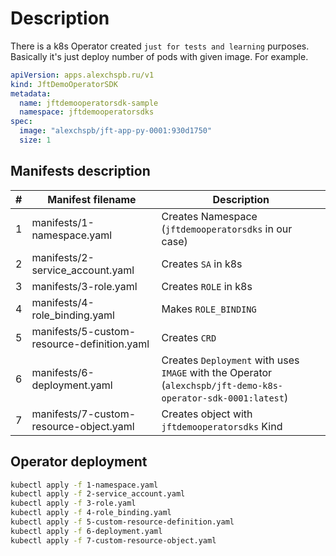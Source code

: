 # Description

There is a k8s Operator created `just for tests and learning` purposes. Basically it's just deploy number of pods with given image. For example.

```yaml
apiVersion: apps.alexchspb.ru/v1
kind: JftDemoOperatorSDK
metadata:
  name: jftdemooperatorsdk-sample
  namespace: jftdemooperatorsdks
spec:
  image: "alexchspb/jft-app-py-0001:930d1750"
  size: 1
```

## Manifests description

|#|Manifest filename|Description|
|-|-|-|
|1|manifests/1-namespace.yaml|Creates Namespace (`jftdemooperatorsdks` in our case)|
|2|manifests/2-service_account.yaml|Creates `SA` in k8s|
|3|manifests/3-role.yaml|Creates `ROLE` in k8s|
|4|manifests/4-role_binding.yaml|Makes `ROLE_BINDING`|
|5|manifests/5-custom-resource-definition.yaml|Creates `CRD`|
|6|manifests/6-deployment.yaml|Creates `Deployment` with uses `IMAGE` with the Operator (`alexchspb/jft-demo-k8s-operator-sdk-0001:latest`)|
|7|manifests/7-custom-resource-object.yaml|Creates object with `jftdemooperatorsdks` Kind|

## Operator deployment

```bash
kubectl apply -f 1-namespace.yaml
kubectl apply -f 2-service_account.yaml 
kubectl apply -f 3-role.yaml 
kubectl apply -f 4-role_binding.yaml 
kubectl apply -f 5-custom-resource-definition.yaml 
kubectl apply -f 6-deployment.yaml 
kubectl apply -f 7-custom-resource-object.yaml
```
